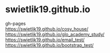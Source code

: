 # swietlik19.github.io
gh-pages <br>
https://swietlik19.github.io/cosy_house/ <br>
https://swietlik19.github.io/glo_academy_study/ <br>
https://swietlik19.github.io/email_test/ <br>
https://swietlik19.github.io/bootstrap_test/ <br>
